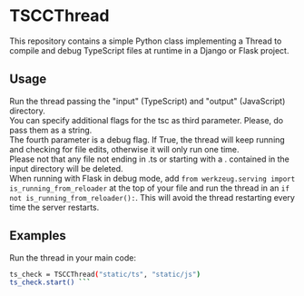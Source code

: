 # TSCCThread
This repository contains a simple Python class implementing a Thread to compile and debug TypeScript files at runtime in a Django or Flask project.  
## Usage
Run the thread passing the "input" (TypeScript) and "output" (JavaScript) directory.  
You can specify additional flags for the tsc as third parameter. Please, do pass them as a string.   
The fourth parameter is a debug flag. If True, the thread will keep running and checking for file edits, otherwise it will only run one time.  
Please not that any file not ending in .ts or starting with a . contained in the input directory will be deleted.  
When running with Flask in debug mode, add `from werkzeug.serving import is_running_from_reloader` at the top of your file and run the thread in an `if not is_running_from_reloader():`. This will avoid the thread restarting every time the server restarts.  
## Examples
Run the thread in your main code:  
```bash
ts_check = TSCCThread("static/ts", "static/js")
ts_check.start() ```

